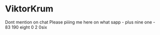 # ViktorKrum
Dont mention on chat
Please piiing me here on what sapp - plus nine one - 83 190 eight 0 2 0six
